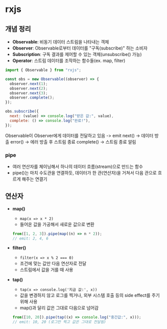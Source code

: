 # rxjs

## 개념 정리

- **Observable**: 비동기 데이터 스트림을 나타내는 객체
- **Observer**: Observable로부터 데이터를 "구독(subscribe)" 하는 소비자
- **Subscription**: 구독 결과를 제어할 수 있는 객체(unsubscribe() 가능)
- **Operator**: 스트림 데이터를 조작하는 함수들(ex. map, filter)

```js
import { Observable } from "rxjs";

const obs = new Observable((observer) => {
  observer.next(1);
  observer.next(2);
  observer.next(3);
  observer.complete();
});

obs.subscribe({
  next: (value) => console.log("받은 값:", value),
  complete: () => console.log("완료!"),
});
```

Observable이 Observer에게 데이터를 전달하고 있음 -> emit
next() -> 데이터 방출
error() -> 에러 방출 후 스트림 종료
complete() -> 스트림 종료 알림

### pipe

- 여러 연산자를 체이닝해서 하나의 데이터 흐름(stream)으로 만드는 함수
- pipe()는 마치 수도관을 연결하듯, 데이터가 한 관(연산자)을 거쳐서 다음 관으로 흐르게 해주는 연결기

## 연산자

- **map()**

  - `map(x => x * 2)`
  - 들어온 값을 가공해서 새로운 값으로 변환

  ```js
  from([1, 2, 3]).pipe(map((n) => n * 2));
  // emit: 2, 4, 6
  ```

- **filter()**

  - `filter(x => x % 2 === 0)`
  - 조건에 맞는 값만 다음 연산자로 전달
  - 스트림에서 값을 거를 때 사용

- **tap()**

  - `tap(x => console.log('지금 값:', x))`
  - 값을 변경하지 않고 로그를 찍거나, 외부 시스템 호출 등의 side effect를 주기 위해 사용
  - map()과 달리 값은 그대로 다음으로 넘어감

  ```js
  from([10, 20]).pipe(tap((x) => console.log("중간값:", x)));
  // emit: 10, 20 (로그만 찍고 값은 그대로 전달됨)
  ```
